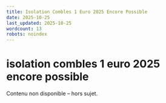```yaml
---
title: Isolation Combles 1 Euro 2025 Encore Possible
date: 2025-10-25
last_updated: 2025-10-25
wordcount: 13
robots: noindex
---
```


# isolation combles 1 euro 2025 encore possible

Contenu non disponible – hors sujet.